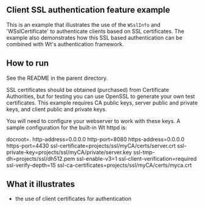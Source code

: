 Client SSL authentication feature example
-----------------------------------------

This is an example that illustrates the use of the `WSslInfo` and
'WSslCertificate' to authenticate clients based on SSL certificates.
The example also demonstrates how this SSL based authentication can
be combined with Wt's authentication framework.

How to run
----------

See the README in the parent directory.

SSL certificates should be obtained (purchased) from Certificate Authorities,
but for testing you can use OpenSSL to generate your own test certificates.
This example requires CA public keys, server public and private keys, and
client public and private keys.

You will need to configure your webserver to work with these keys. A sample
configuration for the built-in Wt httpd is:

docroot=.
http-address=0.0.0.0
http-port=8080
https-address=0.0.0.0
https-port=4430
ssl-certificate=projects/ssl/myCA/certs/server.crt
ssl-private-key=projects/ssl/myCA/private/server.key
ssl-tmp-dh=projects/ssl/dh512.pem
ssl-enable-v3=1
ssl-client-verification=required
ssl-verify-depth=15
ssl-ca-certificates=projects/ssl/myCA/certs/myca.crt

What it illustrates
-------------------

- the use of client certificates for authentication

